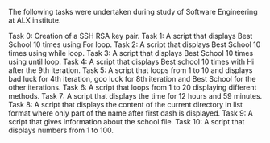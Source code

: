 The following tasks were undertaken during study of Software Engineering at ALX institute.

Task 0: Creation of a SSH RSA key pair.
Task 1: A script that displays Best School 10 times using For loop.
Task 2: A script that displays Best School 10 times using while loop.
Task 3: A script that displays Best School 10 times using until loop.
Task 4: A script that displays Best school 10 times with Hi after the 9th iteration.
Task 5: A script that loops from 1 to 10 and displays bad luck for 4th iteration, goo luck for 8th iteration and Best School for the other iterations.
Task 6: A script that loops from 1 to 20 displaying different methods.
Task 7: A script that displays the time for 12 hours and 59 minutes.
Task 8: A script that displays the content of the current directory in list format where only part of the name after first dash is displayed.
Task 9: A script that gives information about the school file.
Task 10: A script that displays numbers from 1 to 100.
